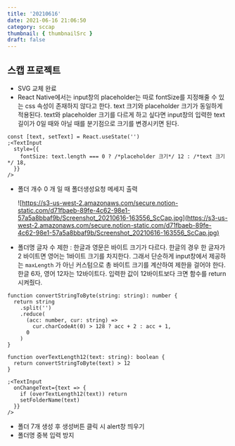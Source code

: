 ```yaml
---
title: '20210616'
date: 2021-06-16 21:06:50
category: sccap
thumbnail: { thumbnailSrc }
draft: false
---
```


## 스캡 프로젝트

- SVG 교체 완료
- React Native에서는 input창의 placeholder는 따로 fontSize를 지정해줄 수 있는 css 속성이 존재하지 않다고 한다. text 크기와 placeholder 크기가 동일하게 적용된다. text와 placeholder 크기를 다르게 하고 싶다면 input창의 입력한 text 길이가 0일 때와 아닐 때를 분기점으로 크기를 변경시키면 된다.

```tsx
const [text, setText] = React.useState('')
;<TextInput
  style={{
    fontSize: text.length === 0 ? /*placeholder 크기*/ 12 : /*text 크기*/ 18,
  }}
/>
```

- 폴더 개수 0 개 일 때 폴더생성요청 메세지 출력

  ![https://s3-us-west-2.amazonaws.com/secure.notion-static.com/d71fbaeb-89fe-4c62-98e1-57a5a8bbaf9b/Screenshot_20210616-163556_ScCap.jpg](https://s3-us-west-2.amazonaws.com/secure.notion-static.com/d71fbaeb-89fe-4c62-98e1-57a5a8bbaf9b/Screenshot_20210616-163556_ScCap.jpg)

- 폴더명 글자 수 제한 : 한글과 영문은 바이트 크기가 다르다. 한글의 경우 한 글자가 2 바이트면 영어는 1바이트 크기를 차지한다. 그래서 단순하게 input창에서 제공하는 `maxLength` 가 아닌 커스텀으로 총 바이트 크기를 계산하여 제한을 걸어야 한다. 한글 6자, 영어 12자는 12바이트다. 입력한 값이 12바이트보다 크면 함수를 return 시켜줬다.

```tsx
function convertStringToByte(string: string): number {
  return string
    .split('')
    .reduce(
      (acc: number, cur: string) =>
        cur.charCodeAt(0) > 128 ? acc + 2 : acc + 1,
      0
    )
}

function overTextLength12(text: string): boolean {
  return convertStringToByte(text) > 12
}

;<TextInput
  onChangeText={text => {
    if (overTextLength12(text)) return
    setFolderName(text)
  }}
/>
```

- 폴더 7개 생성 후 생성버튼 클릭 시 alert창 띄우기
- 폴더명 중복 입력 방지
